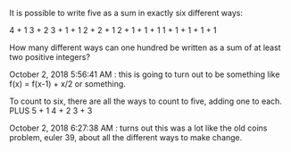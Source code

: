 

It is possible to write five as a sum in exactly six different ways:

4 + 1
3 + 2
3 + 1 + 1
2 + 2 + 1
2 + 1 + 1 + 1
1 + 1 + 1 + 1 + 1

How many different ways can one hundred be written as a sum of at least two positive integers?

October 2, 2018 5:56:41 AM : this is going to turn out to be something like
f(x) = f(x-1) + x/2 or something.

To count to six, there are all the ways to count to five, adding one to each.
PLUS
5 + 1
4 + 2
3 + 3

October 2, 2018 6:27:38 AM : turns out this was a lot like the old coins problem, euler 39, about all the different ways to make change.
